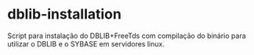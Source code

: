 # dblib-installation
Script para instalação do DBLIB+FreeTds com compilação do binário para utilizar o DBLIB e o SYBASE em servidores linux.
